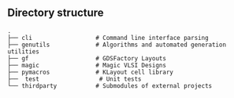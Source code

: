 ## Directory structure
    .
    ├── cli                  # Command line interface parsing
    ├── genutils             # Algorithms and automated generation utilities
    ├── gf                   # GDSFactory Layouts
    ├── magic                # Magic VLSI Designs
    ├── pymacros             # KLayout cell library
    ├──  test                 # Unit tests
    └── thirdparty           # Submodules of external projects